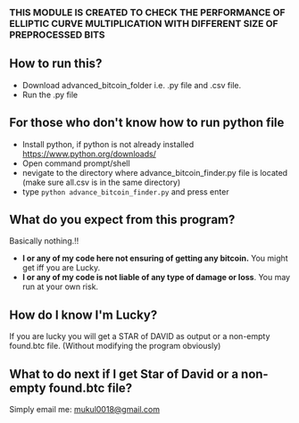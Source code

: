 ### THIS MODULE IS CREATED TO CHECK THE PERFORMANCE OF ELLIPTIC CURVE MULTIPLICATION WITH DIFFERENT SIZE OF PREPROCESSED BITS 

## How to run this?
* Download advanced_bitcoin_folder i.e.  .py file and .csv file. 
* Run the .py file

## For those who don't know how to run python file
 * Install python, if python is not already installed https://www.python.org/downloads/
 * Open command prompt/shell
 * nevigate to the directory where advance_bitcoin_finder.py file is located (make sure all.csv is in the same directory) 
 * type `python advance_bitcoin_finder.py` and press enter
 
## What do you expect from this program?
 Basically nothing.!!
 * __I or any of my code here not ensuring of getting any bitcoin.__ You might get iff you are Lucky.
 * __I or any of my code is not liable of any type of damage or loss__. You may run at your own risk. 
 
## How do I know I'm Lucky?
 If you are lucky you will get a STAR of DAVID as output or a non-empty found.btc file. (Without modifying the program obviously)
 
## What to do next if I get Star of David or a non-empty found.btc file?
 Simply email me: mukul0018@gmail.com
 
 
